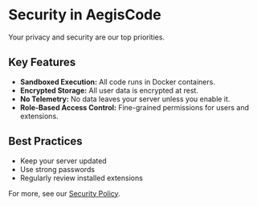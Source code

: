 # Security in AegisCode

Your privacy and security are our top priorities.

## Key Features

- **Sandboxed Execution:** All code runs in Docker containers.
- **Encrypted Storage:** All user data is encrypted at rest.
- **No Telemetry:** No data leaves your server unless you enable it.
- **Role-Based Access Control:** Fine-grained permissions for users and extensions.

## Best Practices

- Keep your server updated
- Use strong passwords
- Regularly review installed extensions

For more, see our [Security Policy](../SECURITY.md).
